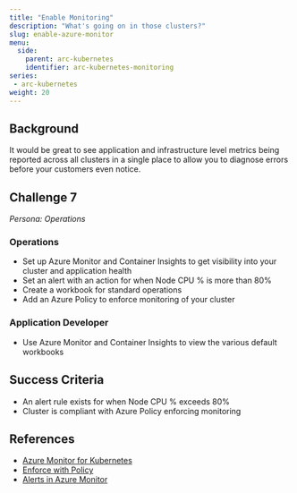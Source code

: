 ```yaml
---
title: "Enable Monitoring"
description: "What's going on in those clusters?"
slug: enable-azure-monitor
menu:
  side:
    parent: arc-kubernetes
    identifier: arc-kubernetes-monitoring
series:
 - arc-kubernetes
weight: 20
---
```


## Background

It would be great to see application and infrastructure level metrics being reported across all clusters in a single place to allow you to diagnose errors before your customers even notice.

## Challenge 7

*Persona: Operations*

### Operations

* Set up Azure Monitor and Container Insights to get visibility into your cluster and application health
* Set an alert with an action for when Node CPU % is more than 80%
* Create a workbook for standard operations
* Add an Azure Policy to enforce monitoring of your cluster

### Application Developer

* Use Azure Monitor and Container Insights to view the various default workbooks

## Success Criteria

* An alert rule exists for when Node CPU % exceeds 80%
* Cluster is compliant with Azure Policy enforcing monitoring

## References

* [Azure Monitor for Kubernetes](https://docs.microsoft.com/azure/azure-monitor/containers/container-insights-enable-arc-enabled-clusters)
* [Enforce with Policy](https://docs.microsoft.com/azure/azure-monitor/containers/container-insights-enable-aks-policy)
* [Alerts in Azure Monitor](https://docs.microsoft.com/azure/azure-monitor/alerts/alerts-log#create-a-log-alert-rule-with-the-azure-portal)